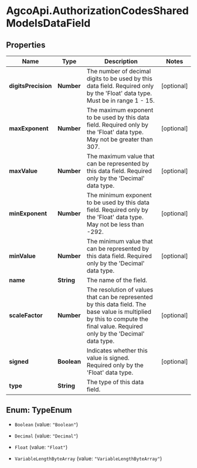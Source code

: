 # AgcoApi.AuthorizationCodesSharedModelsDataField

## Properties

Name | Type | Description | Notes
------------ | ------------- | ------------- | -------------
**digitsPrecision** | **Number** | The number of decimal digits to be used by this data field. Required only by the &#39;Float&#39; data type. Must be in range 1 - 15. | [optional] 
**maxExponent** | **Number** | The maximum exponent to be used by this data field. Required only by the &#39;Float&#39; data type. May not be greater than 307. | [optional] 
**maxValue** | **Number** | The maximum value that can be represented by this data field. Required only by the &#39;Decimal&#39; data type. | [optional] 
**minExponent** | **Number** | The minimum exponent to be used by this data field. Required only by the &#39;Float&#39; data type. May not be less than -292. | [optional] 
**minValue** | **Number** | The minimum value that can be represented by this data field. Required only by the &#39;Decimal&#39; data type. | [optional] 
**name** | **String** | The name of the field. | 
**scaleFactor** | **Number** | The resolution of values that can be represented by this data field. The base value is multiplied by this to compute the final value. Required only by the &#39;Decimal&#39; data type. | [optional] 
**signed** | **Boolean** | Indicates whether this value is signed. Required only by the &#39;Float&#39; data type. | [optional] 
**type** | **String** | The type of this data field. | 



## Enum: TypeEnum


* `Boolean` (value: `"Boolean"`)

* `Decimal` (value: `"Decimal"`)

* `Float` (value: `"Float"`)

* `VariableLengthByteArray` (value: `"VariableLengthByteArray"`)




